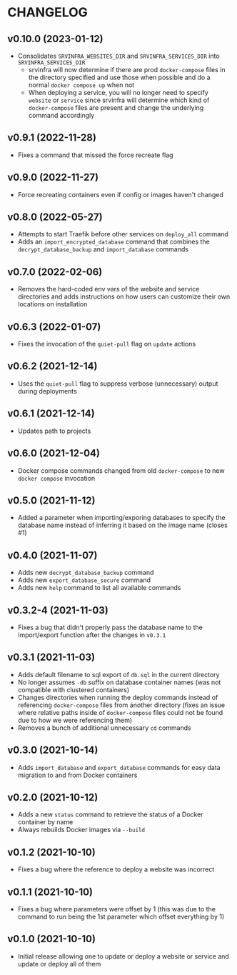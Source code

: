 # CHANGELOG

## v0.10.0 (2023-01-12)

- Consolidates `SRVINFRA_WEBSITES_DIR` and `SRVINFRA_SERVICES_DIR` into `SRVINFRA_SERVICES_DIR`
  - srvinfra will now determine if there are prod `docker-compose` files in the directory specified and use those when possible and do a normal `docker compose up` when not
  - When deploying a service, you will no longer need to specify `website` or `service` since srvinfra will determine which kind of `docker-compose` files are present and change the underlying command accordingly

## v0.9.1 (2022-11-28)

- Fixes a command that missed the force recreate flag

## v0.9.0 (2022-11-27)

- Force recreating containers even if config or images haven't changed

## v0.8.0 (2022-05-27)

- Attempts to start Traefik before other services on `deploy_all` command
- Adds an `import_encrypted_database` command that combines the `decrypt_database_backup` and `import_database` commands

## v0.7.0 (2022-02-06)

- Removes the hard-coded env vars of the website and service directories and adds instructions on how users can customize their own locations on installation

## v0.6.3 (2022-01-07)

- Fixes the invocation of the `quiet-pull` flag on `update` actions

## v0.6.2 (2021-12-14)

- Uses the `quiet-pull` flag to suppress verbose (unnecessary) output during deployments

## v0.6.1 (2021-12-14)

- Updates path to projects

## v0.6.0 (2021-12-04)

- Docker compose commands changed from old `docker-compose` to new `docker compose` invocation

## v0.5.0 (2021-11-12)

- Added a parameter when importing/exporing databases to specify the database name instead of inferring it based on the image name (closes #1)

## v0.4.0 (2021-11-07)

- Adds new `decrypt_database_backup` command
- Adds new `export_database_secure` command
- Adds new `help` command to list all available commands

## v0.3.2-4 (2021-11-03)

- Fixes a bug that didn't properly pass the database name to the import/export function after the changes in `v0.3.1`

## v0.3.1 (2021-11-03)

- Adds default filename to sql export of `db.sql` in the current directory
- No longer assumes `-db` suffix on database container names (was not compatible with clustered containers)
- Changes directories when running the deploy commands instead of referencing `docker-compose` files from another directory (fixes an issue where relative paths inside of `docker-compose` files could not be found due to how we were referencing them)
- Removes a bunch of additional unnecessary `cd` commands

## v0.3.0 (2021-10-14)

- Adds `import_database` and `export_database` commands for easy data migration to and from Docker containers

## v0.2.0 (2021-10-12)

- Adds a new `status` command to retrieve the status of a Docker container by name
- Always rebuilds Docker images via `--build`

## v0.1.2 (2021-10-10)

- Fixes a bug where the reference to deploy a website was incorrect

## v0.1.1 (2021-10-10)

- Fixes a bug where parameters were offset by 1 (this was due to the command to run being the 1st parameter which offset everything by 1)

## v0.1.0 (2021-10-10)

- Initial release allowing one to update or deploy a website or service and update or deploy all of them
